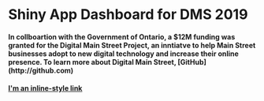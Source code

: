 
# Shiny App Dashboard for DMS 2019 
 

<h4> In collboartion with the Government of Ontario, a $12M funding was granted for the Digital Main Street Project, an inntiatve to help Main Street businesses adopt to new digital technology and increase their online presence. To learn more about Digital Main Street, [GitHub](http://github.com) 
 <h4>





[I'm an inline-style link](https://www.google.com)





